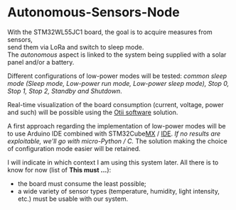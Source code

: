 # Autonomous-Sensors-Node
With the STM32WL55JC1 board, the goal is to acquire measures from sensors, <br> 
send them via LoRa and switch to sleep mode. <br>
The *autonomous* aspect is linked to the system being supplied with a solar panel and/or a battery.

Different configurations of low-power modes will be tested: 
*common sleep mode (Sleep mode, Low-power run mode, Low-power sleep mode), Stop 0, Stop 1, Stop 2, Standby and Shutdown*.

Real-time visualization of the board consumption (current, voltage, power and such) will be possible using the [Otii software](https://www.qoitech.com/software/) solution. 

A first approach regarding the implementation of low-power modes will be to use Arduino IDE combined with STM32Cube[MX](https://www.st.com/en/development-tools/stm32cubemx.html) / [IDE](https://www.st.com/en/development-tools/stm32cubeide.html).
*If no results are exploitable, we'll go with micro-Python / C.*
The solution making the choice of configuration mode easier will be retained.

I will indicate in which context I am using this system later.
All there is to know for now (list of **This must ...**):
- the board must consume the least possible;
- a wide variety of sensor types (temperature, humidity, light intensity, etc.) must be usable with our system.
